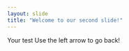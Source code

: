 ```yaml
---
layout: slide
title: "Welcome to our second slide!"
---
```


Your test
Use the left arrow to go back!
